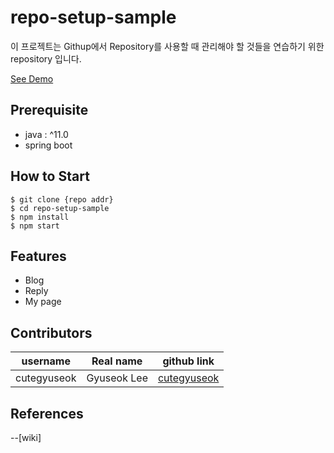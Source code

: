 # repo-setup-sample

이 프로젝트는 Githup에서 Repository를 사용할 때 관리해야 할 것들을 연습하기 위한 repository 입니다.

[See Demo](https://github.com/cutegyuseok/repo-setup-sample.git)

## Prerequisite

- java : ^11.0
- spring boot


## How to Start

```shell
$ git clone {repo addr}
$ cd repo-setup-sample
$ npm install
$ npm start
```
## Features

- Blog
- Reply
- My page

## Contributors
|username|Real name|github link|
|:--:|:--:|:--:|
|cutegyuseok|Gyuseok Lee|[cutegyuseok](https://github.com/cutegyuseok)|

## References

--[wiki]
